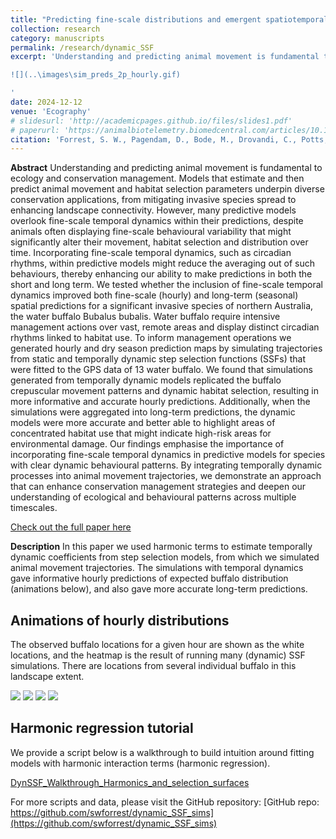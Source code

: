 ```yaml
---
title: "Predicting fine-scale distributions and emergent spatiotemporal patterns from temporally dynamic step selection simulations"
collection: research
category: manuscripts
permalink: /research/dynamic_SSF
excerpt: 'Understanding and predicting animal movement is fundamental to ecology and conservation management. Models that estimate and then predict animal movement and habitat selection parameters underpin diverse conservation applications, from mitigating invasive species spread to enhancing landscape connectivity. However, many predictive models overlook fine-scale temporal dynamics within their predictions, despite animals often displaying fine-scale behavioural variability that might significantly alter their movement, habitat selection and distribution over time. Incorporating fine-scale temporal dynamics, such as circadian rhythms, within predictive models might reduce the averaging out of such behaviours, thereby enhancing our ability to make predictions in both the short and long term. We tested whether the inclusion of fine-scale temporal dynamics improved both fine-scale (hourly) and long-term (seasonal) spatial predictions for a significant invasive species of northern Australia, the water buffalo Bubalus bubalis. Water buffalo require intensive management actions over vast, remote areas and display distinct circadian rhythms linked to habitat use. To inform management operations we generated hourly and dry season prediction maps by simulating trajectories from static and temporally dynamic step selection functions (SSFs) that were fitted to the GPS data of 13 water buffalo. We found that simulations generated from temporally dynamic models replicated the buffalo crepuscular movement patterns and dynamic habitat selection, resulting in more informative and accurate hourly predictions. Additionally, when the simulations were aggregated into long-term predictions, the dynamic models were more accurate and better able to highlight areas of concentrated habitat use that might indicate high-risk areas for environmental damage. Our findings emphasise the importance of incorporating fine-scale temporal dynamics in predictive models for species with clear dynamic behavioural patterns. By integrating temporally dynamic processes into animal movement trajectories, we demonstrate an approach that can enhance conservation management strategies and deepen our understanding of ecological and behavioural patterns across multiple timescales.

![](..\images\sim_preds_2p_hourly.gif)

'
date: 2024-12-12
venue: 'Ecography'
# slidesurl: 'http://academicpages.github.io/files/slides1.pdf'
# paperurl: 'https://animalbiotelemetry.biomedcentral.com/articles/10.1186/s40317-022-00289-9'
citation: 'Forrest, S. W., Pagendam, D., Bode, M., Drovandi, C., Potts, J. R., Perry, J., Vanderduys, E., & Hoskins, A. J. (2024). Predicting fine‐scale distributions and emergent spatiotemporal patterns from temporally dynamic step selection simulations. Ecography. https://doi.org/10.1111/ecog.07421'
---
```


**Abstract**
Understanding and predicting animal movement is fundamental to ecology and conservation management. Models that estimate and then predict animal movement and habitat selection parameters underpin diverse conservation applications, from mitigating invasive species spread to enhancing landscape connectivity. However, many predictive models overlook fine-scale temporal dynamics within their predictions, despite animals often displaying fine-scale behavioural variability that might significantly alter their movement, habitat selection and distribution over time. Incorporating fine-scale temporal dynamics, such as circadian rhythms, within predictive models might reduce the averaging out of such behaviours, thereby enhancing our ability to make predictions in both the short and long term. We tested whether the inclusion of fine-scale temporal dynamics improved both fine-scale (hourly) and long-term (seasonal) spatial predictions for a significant invasive species of northern Australia, the water buffalo Bubalus bubalis. Water buffalo require intensive management actions over vast, remote areas and display distinct circadian rhythms linked to habitat use. To inform management operations we generated hourly and dry season prediction maps by simulating trajectories from static and temporally dynamic step selection functions (SSFs) that were fitted to the GPS data of 13 water buffalo. We found that simulations generated from temporally dynamic models replicated the buffalo crepuscular movement patterns and dynamic habitat selection, resulting in more informative and accurate hourly predictions. Additionally, when the simulations were aggregated into long-term predictions, the dynamic models were more accurate and better able to highlight areas of concentrated habitat use that might indicate high-risk areas for environmental damage. Our findings emphasise the importance of incorporating fine-scale temporal dynamics in predictive models for species with clear dynamic behavioural patterns. By integrating temporally dynamic processes into animal movement trajectories, we demonstrate an approach that can enhance conservation management strategies and deepen our understanding of ecological and behavioural patterns across multiple timescales.

[Check out the full paper here](https://nsojournals.onlinelibrary.wiley.com/doi/10.1111/ecog.07421)

**Description**
In this paper we used harmonic terms to estimate temporally dynamic coefficients from step selection models, from which we simulated animal movement trajectories. The simulations with temporal dynamics gave informative hourly predictions of expected buffalo distribution (animations below), and also gave more accurate long-term predictions. 

## Animations of hourly distributions ##

The observed buffalo locations for a given hour are shown as the white locations, and the heatmap is the result of running many (dynamic) SSF simulations. There are locations from several individual buffalo in this landscape extent.

![](..\images\sim_preds_0p_hourly.gif)
![](..\images\sim_preds_1p_hourly.gif)
![](..\images\sim_preds_2p_hourly.gif)
![](..\images\sim_preds_3p_hourly.gif)

## Harmonic regression tutorial ##

We provide a script below is a walkthrough to build intuition around fitting models with harmonic interaction terms (harmonic regression).

[DynSSF_Walkthrough_Harmonics_and_selection_surfaces](..\files\DynamicSSF_Walkthrough_Harmonics_and_selection_surfaces.html)

For more scripts and data, please visit the GitHub repository:
[GitHub repo: https://github.com/swforrest/dynamic_SSF_sims](https://github.com/swforrest/dynamic_SSF_sims)